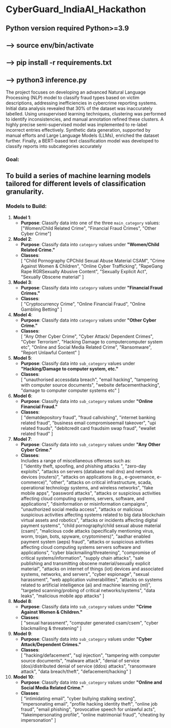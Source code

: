 # CyberGuard_IndiaAI_Hackathon 

## Python version required Python>=3.9
## --> source env/bin/activate
## --> pip install -r requirements.txt
## --> python3 inference.py

The project focuses on developing an advanced Natural Language Processing (NLP) model to classify fraud types based on victim descriptions, addressing inefficiencies in cybercrime reporting systems. Initial data analysis revealed that 30% of the dataset was inaccurately labelled. Using unsupervised learning techniques, clustering was performed to identify inconsistencies, and manual annotation refined these clusters. A highly precise semi-supervised model was implemented to re-label incorrect entries effectively. Synthetic data generation, supported by manual efforts and Large Language Models (LLMs), enriched the dataset further. Finally, a BERT-based text classification model was developed to classify reports into subcategories accurately

### Goal:
To build a series of machine learning models tailored for different levels of classification granularity.
---
### Models to Build:
1. **Model 1**:  
   - **Purpose**: Classify data into one of the three `main_category` values:  
     ["Women/Child Related Crime", "Financial Fraud Crimes", "Other Cyber Crime"]
2. **Model 2**:  
   - **Purpose**: Classify data into `category` values under **"Women/Child Related Crime."**  
   - **Classes**:  
     [
    "Child Pornography CPChild Sexual Abuse Material CSAM",
    "Crime Against Women & Children",
    "Online Cyber Trafficking",
    "RapeGang Rape RGRSexually Abusive Content",
    "Sexually Explicit Act",
    "Sexually Obscene material"
  ]
3. **Model 3**:  
   - **Purpose**: Classify data into `category` values under **"Financial Fraud Crimes."**  
   - **Classes**:  
     [
    "Cryptocurrency Crime",
    "Online Financial Fraud",
    "Online Gambling  Betting"
  ]
4. **Model 4**:  
   - **Purpose**: Classify data into `category` values under **"Other Cyber Crime."**  
   - **Classes**:  
     [
    "Any Other Cyber Crime",
    "Cyber Attack/ Dependent Crimes",
    "Cyber Terrorism",
    "Hacking  Damage to computercomputer system etc",
    "Online and Social Media Related Crime",
    "Ransomware",
    "Report Unlawful Content"
  ]  
5. **Model 5**:  
   - **Purpose**: Classify data into `sub_category` values under **"Hacking/Damage to computer system, etc."**  
   - **Classes**:  
     [
        "unauthorised accessdata breach",
        "email hacking",
        "tampering with computer source documents",
        "website defacementhacking",
        "damage to computer computer systems etc"
    ] 
6. **Model 6**:  
   - **Purpose**: Classify data into `sub_category` values under **"Online Financial Fraud."**  
   - **Classes**:  
     [
        "dematdepository fraud",
        "fraud callvishing",
        "internet banking related fraud",
        "business email compromiseemail takeover",
        "upi related frauds",
        "debitcredit card fraudsim swap fraud",
        "ewallet related fraud"
    ]  
7. **Model 7**:  
   - **Purpose**: Classify data into `sub_category` values under **"Any Other Cyber Crime."**  
   - **Classes**:  
     Includes a range of miscellaneous offenses such as:  
     [
        "identity theft, spoofing, and phishing attacks ",
        "zero-day exploits",
        "attacks on servers (database mail dns) and network devices (routers)",
        "attacks on applications (e.g., e-governance, e-commerce)",
        "other",
        "attacks on critical infrastructure, scada, operational technology systems, and wireless networks",
        "fake mobile apps",
        "password attacks",
        "attacks or suspicious activities affecting cloud computing systems, servers, software, and applications",
        "disinformation or misinformation campaigns",
        "unauthorized social media access",
        "attacks or malicious suspicious activities affecting systems related to big data blockchain virtual assets and robotics",
        "attacks or incidents affecting digital payment systems",
        "child pornography/child sexual abuse material (csam)",
        "malicious code attacks (specifically mentioning virus, worm, trojan, bots, spyware, cryptominers)",
        "aadhar enabled payment system (aeps) fraud",
        "attacks or suspicious activities affecting cloud computing systems servers software and applications",
        "cyber blackmailing/threatening",
        "compromise of critical systems/information",
        "supply chain attacks",
        "sale publishing and transmitting obscene material/sexually explicit material",
        "attacks on internet of things (iot) devices and associated systems, networks, and servers",
        "cyber espionage",
        "sexual harassment",
        "web application vulnerabilities",
        "attacks on systems related to artificial intelligence (ai) and machine learning (ml)",
        "targeted scanning/probing of critical networks/systems",
        "data leaks",
        "malicious mobile app attacks"
    ]
8. **Model 8**:  
   - **Purpose**: Classify data into `sub_category` values under **"Crime Against Women & Children."**  
   - **Classes**:  
     [
        "sexual harassment",
        "computer generated csam/csem",
        "cyber blackmailing & threatening"
    ]
9. **Model 9**:  
   - **Purpose**: Classify data into `sub_category` values under **"Cyber Attack/Dependent Crimes."**  
   - **Classes**:  
     [
        "hacking/defacement",
        "sql injection",
        "tampering with computer source documents",
        "malware attack",
        "denial of service (dos)/distributed denial of service (ddos) attacks",
        "ransomware attack",
        "data breach/theft",
        "defacement/hacking"
    ] 
10. **Model 10**:  
    - **Purpose**: Classify data into `sub_category` values under **"Online and Social Media Related Crime."**  
    - **Classes**:  
      [
        "intimidating email",
        "cyber bullying  stalking  sexting",
        "impersonating email",
        "profile hacking identity theft",
        "online job fraud",
        "email phishing",
        "provocative speech for unlawful acts",
        "fakeimpersonating profile",
        "online matrimonial fraud",
        "cheating by impersonation"
    ]

